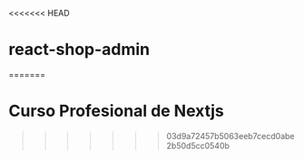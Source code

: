 <<<<<<< HEAD
# react-shop-admin
=======
# Curso Profesional de Nextjs
>>>>>>> 03d9a72457b5063eeb7cecd0abe2b50d5cc0540b
